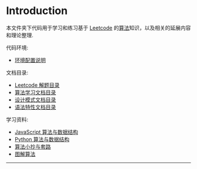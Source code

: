 # Introduction
本文件夹下代码用于学习和练习基于 [Leetcode](https://leetcode-cn.com) 的[算法](https://github.com/trekhleb/javascript-algorithms/blob/master/README.zh-CN.md)知识，以及相关的延展内容和理论整理.

代码环境:

* [环境配置说明](env.md)

文档目录:

* [Leetcode 解题目录](toc.leetcode.md)
* [算法学习文档目录](toc.algorithm.md)
* [设计模式文档目录](toc.designpattern.md)
* [语法特性文档目录](toc.language.md)

学习资料:

* [JavaScript 算法与数据结构](https://github.com/trekhleb/javascript-algorithms/blob/master/README.zh-CN.md)
* [Python 算法与数据结构](https://github.com/TheAlgorithms/Python)
* [算法小抄与套路](https://github.com/labuladong/fucking-algorithm)
* [图解算法](https://algorithm-visualizer.org/)

---


